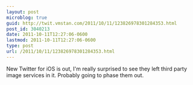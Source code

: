 ```yaml
---
layout: post
microblog: true
guid: http://twit.vmstan.com/2011/10/11/123826978301284353.html
post_id: 3040213
date: 2011-10-11T12:27:06-0600
lastmod: 2011-10-11T12:27:06-0600
type: post
url: /2011/10/11/123826978301284353.html
---
```

New Twitter for iOS is out, I'm really surprised to see they left third party image services in it. Probably going to phase them out.
